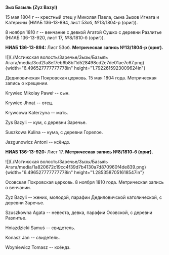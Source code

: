 **Зыз Базыль (Zyz Bazyl)**

15 мая 1804 г -- крестный отец у Миколая Павла, сына Зызов Игната и
Катерыны (НИАБ 136-13-894, лист 53об, №13/1804-р (ориг)).

8 ноября 1810 г -- венчание с девкой Агатой Сушко с деревни Разлитье
(НИАБ 136-13-920, лист 17, №8/1810-б (ориг)).

**НИАБ 136-13-894:** Лист 53об. **Метрическая запись №13/1804-р
(ориг).**

![](./Мстижская волость/Заречье/Зызы/Базыль Агата/media/3cd2fa8ef7eb6b8bf1d528498cd2e7de01ae7c67.png){width="6.496527777777778in"
height="1.7922615923009624in"}

Дедиловичская Покровская церковь. 15 мая 1804 года. Метрическая запись о
крещении.

Krywiec Mikolay Paweł -- сын.

Krywiec Jhnat -- отец.

Krywcowa Katerzyna -- мать.

Zys Bazyli -- кум, с деревни Заречье.

Suszkowa Kulina -- кума, с деревни Горелое.

Jazgunowicz Antoni -- ксёндз.

**НИАБ 136-13-920:** Лист 17. **Метрическая запись №8/1810-б (ориг).**

![](./Мстижская волость/Заречье/Зызы/Базыль Агата/media/1a820672c19cc4f39d7b4130a7d870960f4de839.png){width="6.496527777777778in"
height="1.2853587051618547in"}

Осовская Покровская церковь. 8 ноября 1810 года. Метрическая запись о
венчании.

Zyz Bazyli -- жених, молодой, парафии Дедиловичской католической, с
деревни Заречье.

Szuszkowna Agata -- невеста, девка, парафии Осовской, с деревни
Разлитье.

Hniazdzicki Samuś -- свидетель.

Konasz Jan -- свидетель.

Woyniewicz Tomasz -- ксёндз.
